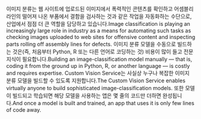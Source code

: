 <span data-ttu-id="d7133-101">이미지 분류는 웹 사이트에 업로드된 이미지에서 폭력적인 콘텐츠를 확인하고 어셈블리 라인의 떨어져 나온 부품에서 결함을 검사하는 것과 같은 작업을 자동화하는 수단으로, 산업에서 점점 더 큰 역할을 담당하고 있습니다.</span><span class="sxs-lookup"><span data-stu-id="d7133-101">Image classification is playing an increasingly large role in industry as a means for automating such tasks as checking images uploaded to web sites for offensive content and inspecting parts rolling off assembly lines for defects.</span></span> <span data-ttu-id="d7133-102">이미지 분류 모델을 수동으로 빌드하는 것은(즉, 처음부터 Python, R 또는 다른 언어로 코딩하는 것) 비용이 많이 들고 전문 지식이 필요합니다.</span><span class="sxs-lookup"><span data-stu-id="d7133-102">Building an image-classification model manually — that is, coding it from the ground up in Python, R, or another language — is costly and requires expertise.</span></span> <span data-ttu-id="d7133-103">Custom Vision Service는 사실상 누구나 복잡한 이미지 분류 모델을 빌드할 수 있도록 지원합니다.</span><span class="sxs-lookup"><span data-stu-id="d7133-103">The Custom Vision Service enables virtually anyone to build sophisticated image-classification models.</span></span> <span data-ttu-id="d7133-104">또한 모델이 빌드되고 학습되면 해당 모델을 사용하는 앱은 몇 줄의 코드만 더하면 완성됩니다.</span><span class="sxs-lookup"><span data-stu-id="d7133-104">And once a model is built and trained, an app that uses it is only few lines of code away.</span></span>
